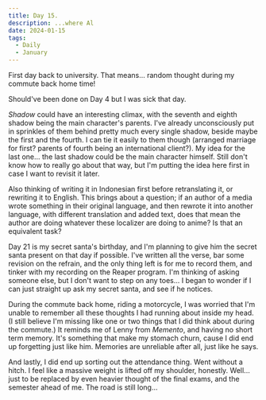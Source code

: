 ```yaml
---
title: Day 15.
description: ...where Al 
date: 2024-01-15
tags: 
  - Daily
  - January
---
```

First day back to university. That means... random thought during my commute back home time!

Should've been done on Day 4 but I was sick that day.

*Shadow* could have an interesting climax, with the seventh and eighth shadow being the main character's parents. I've already unconsciously put in sprinkles of them behind pretty much every single shadow, beside maybe the first and the fourth. I can tie it easily to them though (arranged marriage for first? parents of fourth being an international client?). My idea for the last one... the last shadow could be the main character himself. Still don't know how to really go about that way, but I'm putting the idea here first in case I want to revisit it later.

Also thinking of writing it in Indonesian first before retranslating it, or rewriting it to English. This brings about a question; if an author of a media wrote something in their original language, and then rewrote it into another language, with different translation and added text, does that mean the author are doing whatever these localizer are doing to anime? Is that an equivalent task?

Day 21 is my secret santa's birthday, and I'm planning to give him the secret santa present on that day if possible. I've written all the verse, bar some revision on the refrain, and the only thing left is for me to record them, and tinker with my recording on the Reaper program. I'm thinking of asking someone else, but I don't want to step on any toes... I began to wonder if I can just straight up ask my secret santa, and see if he notices.

During the commute back home, riding a motorcycle, I was worried that I'm unable to remember all these thoughts I had running about inside my head. (I still believe I'm missing like one or two things that I did think about during the commute.) It reminds me of Lenny from *Memento*, and having no short term memory. It's something that make my stomach churn, cause I did end up forgetting just like him. Memories are unreliable after all, just like he says.

And lastly, I did end up sorting out the attendance thing. Went without a hitch. I feel like a massive weight is lifted off my shoulder, honestly. Well... just to be replaced by even heavier thought of the final exams, and the semester ahead of me. The road is still long...